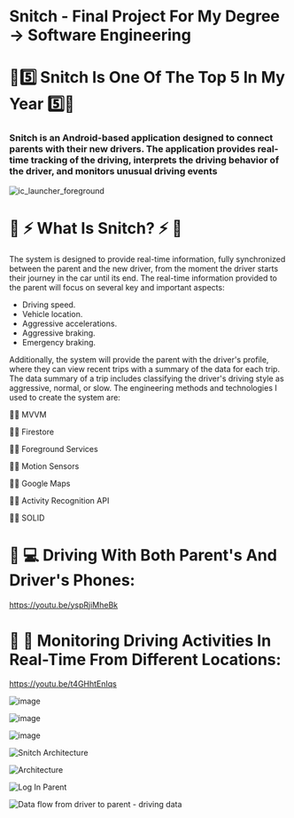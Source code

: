 # Snitch - Final Project For My Degree -> Software Engineering
# :star2:5️⃣ Snitch Is One Of The Top 5 In My Year 5️⃣:star2: 
### Snitch is an Android-based application designed to connect parents with their new drivers. The application provides real-time tracking of the driving, interprets the driving behavior of the driver, and monitors unusual driving events
![ic_launcher_foreground](https://github.com/Alpha110R/Snitch_Presentation/assets/68230416/3cf9802a-5c14-4254-80ee-99cfe65f2b6c)
# :star2: :zap: What Is Snitch? :zap: :star2:
The system is designed to provide real-time information, fully synchronized between the parent and the new driver, from the moment the driver starts their journey in the car until its end. The real-time information provided to the parent will focus on several key and important aspects:

- Driving speed.
- Vehicle location.
- Aggressive accelerations.
- Aggressive braking.
- Emergency braking.
  
Additionally, the system will provide the parent with the driver's profile, where they can view recent trips with a summary of the data for each trip. The data summary of a trip includes classifying the driver's driving style as aggressive, normal, or slow.
The engineering methods and technologies I used to create the system are:

:man_technologist: MVVM

:man_technologist: Firestore

:man_technologist: Foreground Services

:man_technologist: Motion Sensors

:man_technologist: Google Maps

:man_technologist: Activity Recognition API

:man_technologist: SOLID

# :car: :computer: Driving With Both Parent's And Driver's Phones: 

https://youtu.be/yspRjiMheBk

# :car: :police_officer:  Monitoring Driving Activities In Real-Time From Different Locations:
https://youtu.be/t4GHhtEnIqs

![image](https://github.com/Alpha110R/Snitch_Presentation/assets/68230416/66708c81-7114-4a5e-85d1-10a88f3a757e)

![image](https://github.com/Alpha110R/Snitch_Presentation/assets/68230416/9e65c65d-3776-41bf-a6d2-c5ba3e190517)

![image](https://github.com/Alpha110R/Snitch_Presentation/assets/68230416/4f05d9dd-d853-4db2-82db-21ff96bf364d)

![Snitch Architecture](https://github.com/Alpha110R/Snitch_Presentation/assets/68230416/488dd4db-f55d-4e7c-af41-54bee4d5a55e)

![Architecture](https://github.com/Alpha110R/Snitch_Presentation/assets/68230416/de8c45e6-3c1c-4ed0-a0d3-1155fe4c68bc)

![Log In Parent](https://github.com/Alpha110R/Snitch_Presentation/assets/68230416/0f9beac3-03fe-4d6e-8ec7-0f051a3a47fd)

![Data flow from driver to parent - driving data](https://github.com/Alpha110R/Snitch_Presentation/assets/68230416/69eaea2a-84b9-47bb-9288-40ede05e44aa)
